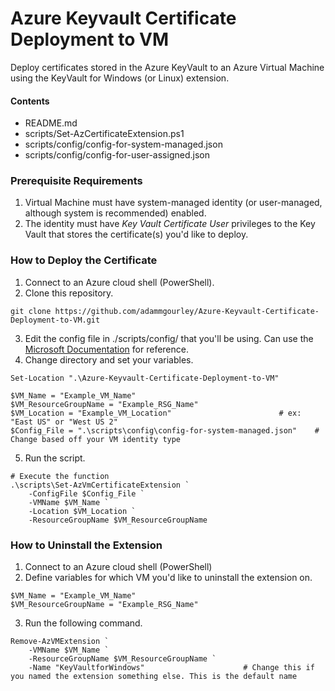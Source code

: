 # Azure Keyvault Certificate Deployment to VM
Deploy certificates stored in the Azure KeyVault to an Azure Virtual Machine using the KeyVault for Windows (or Linux) extension.

#### Contents
- README.md
- scripts/Set-AzCertificateExtension.ps1
- scripts/config/config-for-system-managed.json
- scripts/config/config-for-user-assigned.json

### Prerequisite Requirements
1. Virtual Machine must have system-managed identity (or user-managed, although system is recommended) enabled.
2. The identity must have *Key Vault Certificate User* privileges to the Key Vault that stores the certificate(s) you'd like to deploy.

### How to Deploy the Certificate
1. Connect to an Azure cloud shell (PowerShell).
2. Clone this repository.
```
git clone https://github.com/adammgourley/Azure-Keyvault-Certificate-Deployment-to-VM.git
```
3. Edit the config file in ./scripts/config/ that you'll be using. Can use the [Microsoft Documentation](https://learn.microsoft.com/en-us/azure/virtual-machines/extensions/key-vault-windows?tabs=version3) for reference.
4. Change directory and set your variables.
```
Set-Location ".\Azure-Keyvault-Certificate-Deployment-to-VM"

$VM_Name = "Example_VM_Name"
$VM_ResourceGroupName = "Example_RSG_Name"
$VM_Location = "Example_VM_Location"                        # ex: "East US" or "West US 2"
$Config_File = ".\scripts\config\config-for-system-managed.json"    # Change based off your VM identity type
```
5. Run the script.
```
# Execute the function
.\scripts\Set-AzVmCertificateExtension `
    -ConfigFile $Config_File `
    -VMName $VM_Name `
    -Location $VM_Location `
    -ResourceGroupName $VM_ResourceGroupName
```

### How to Uninstall the Extension
1. Connect to an Azure cloud shell (PowerShell)
2. Define variables for which VM you'd like to uninstall the extension on.
```
$VM_Name = "Example_VM_Name"
$VM_ResourceGroupName = "Example_RSG_Name"
```
3. Run the following command.
```
Remove-AzVMExtension `
    -VMName $VM_Name `
    -ResourceGroupName $VM_ResourceGroupName `
    -Name "KeyVaultforWindows"                      # Change this if you named the extension something else. This is the default name
```